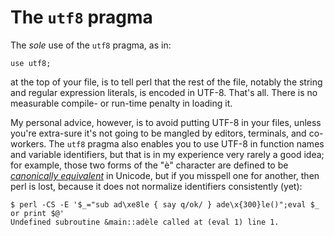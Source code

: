 # The `utf8` pragma

The *sole* use of the `utf8` pragma, as in:

    use utf8;

at the top of your file, is to tell perl that the rest of the file,
notably the string and regular expression literals, is encoded in UTF-8.
That's all. There is no measurable compile- or run-time penalty
in loading it.

My personal advice, however, is to avoid putting UTF-8 in your files, unless
you're extra-sure it's not going to be mangled by editors, terminals, and
co-workers. The `utf8` pragma also enables you to use UTF-8 in function names
and variable identifiers, but that is in my experience very rarely a good idea;
for example, those two forms of the "&egrave;" character are defined to be
[*canonically equivalent*](https://en.wikipedia.org/wiki/Unicode_equivalence)
in Unicode, but if you misspell one for another, then perl is lost, because
it does not normalize identifiers consistently (yet):

    $ perl -CS -E '$_="sub ad\xe8le { say q/ok/ } ade\x{300}le()";eval $_ or print $@'
    Undefined subroutine &main::adèle called at (eval 1) line 1.
